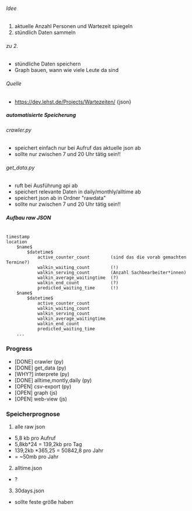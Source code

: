 ###### Idee

1. aktuelle Anzahl Personen und Wartezeit spiegeln
2. stündlich Daten sammeln

###### zu 2.

- stündliche Daten speichern
- Graph bauen, wann wie viele Leute da sind

###### Quelle

- https://dev.lehst.de/Projects/Wartezeiten/ {json}


##### automatisierte Speicherung

###### crawler.py
- speichert einfach nur bei Aufruf das aktuelle json ab
- sollte nur zwischen 7 und 20 Uhr tätig sein!!

###### get_data.py

- ruft bei Ausführung api ab
- speichert relevante Daten in daily/monthly/alltime ab
- speichert json ab in Ordner "rawdata"
- sollte nur zwischen 7 und 20 Uhr tätig sein!!

##### Aufbau raw JSON

<code>
timestamp
location
    $name$
        $datetime$
            active_counter_count	    (sind das die vorab gemachten Termine?)
            walkin_waiting_count	    (!)
            walkin_serving_count	    (Anzahl Sachbearbeiter*innen)
            walkin_average_waitingtime	(?)
            walkin_end_count	        (?)
            predicted_waiting_time	    (!)
    $name$
        $datetime$
            active_counter_count
            walkin_waiting_count
            walkin_serving_count  
            walkin_average_waitingtime
            walkin_end_count
            predicted_waiting_time
    ...
</code>

### Progress

- [DONE] crawler (py)
- [DONE] get_data (py)
- [WHY?] interprete (py)
- [DONE] alltime,montly,daily (py)
- [OPEN] csv-export (py)
- [OPEN] graph (js)
- [OPEN] web-view (js)

### Speicherprognose

1. alle raw json
- 5,8 kb pro Aufruf
- 5,8kb*24 = 139,2kb pro Tag 
- 139,2kb *365,25 = 50842,8 pro Jahr
- = ~50mb pro Jahr

2. alltime.json
- ?

3. 30days.json
- sollte feste größe haben
